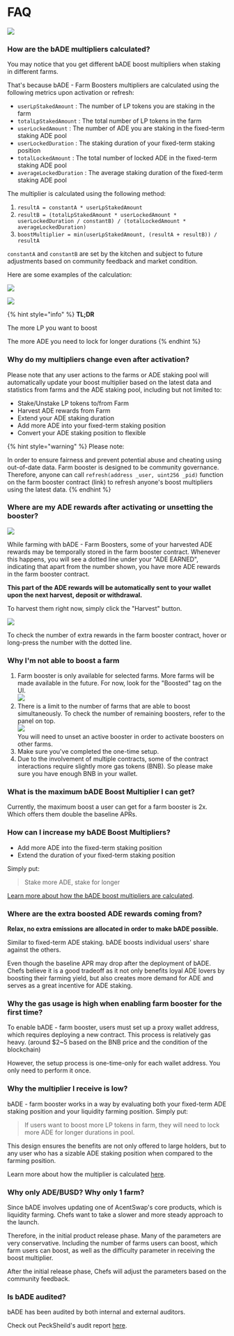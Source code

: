 # FAQ

![](../../../.gitbook/assets/how-bADE-FAQ.png)

### How are the bADE multipliers calculated?

You may notice that you get different bADE boost multipliers when staking in different farms.

That's because bADE - Farm Boosters multipliers are calculated using the following metrics upon activation or refresh:

* `userLpStakedAmount` : The number of LP tokens you are staking in the farm
* `totalLpStakedAmount` : The total number of LP tokens in the farm
* `userLockedAmount` : The number of ADE you are staking in the fixed-term staking ADE pool
* `userLockedDuration` : The staking duration of your fixed-term staking position
* `totalLockedAmount` : The total number of locked ADE in the fixed-term staking ADE pool
* `averageLockedDuration` : The average staking duration of the fixed-term staking ADE pool

The multiplier is calculated using the following method:

1. `resultA = constantA * userLpStakedAmount`
2. `resultB = (totalLpStakedAmount * userLockedAmount * userLockedDuration / constantB) / (totalLockedAmount * averageLockedDuration)`
3. `boostMultiplier = min(userLpStakedAmount, (resultA + resultB)) / resultA`

`constantA` and `constantB` are set by the kitchen and subject to future adjustments based on community feedback and market condition.

Here are some examples of the calculation:

![](../../../.gitbook/assets/bADE-params.png)

![](../../../.gitbook/assets/bADE-cal.png)

{% hint style="info" %}
**TL;DR**

The more LP you want to boost

The more ADE you need to lock for longer durations
{% endhint %}

### Why do my multipliers change even after activation?

Please note that any user actions to the farms or ADE staking pool will automatically update your boost multiplier based on the latest data and statistics from farms and the ADE staking pool, including but not limited to:

* Stake/Unstake LP tokens to/from Farm
* Harvest ADE rewards from Farm
* Extend your ADE staking duration
* Add more ADE into your fixed-term staking position
* Convert your ADE staking position to flexible

{% hint style="warning" %}
Please note:&#x20;

In order to ensure fairness and prevent potential abuse and cheating using out-of-date data. Farm booster is designed to be community governance. Therefore, anyone can call `refresh(address _user, uint256 _pid)` function on the farm booster contract (link) to refresh anyone's boost multipliers using the latest data.
{% endhint %}

### Where are my ADE rewards after activating or unsetting the booster?

![](../../../.gitbook/assets/bADE-has-pending-balance.png)

While farming with bADE - Farm Boosters, some of your harvested ADE rewards may be temporally stored in the farm booster contract. Whenever this happens, you will see a dotted line under your "ADE EARNED", indicating that apart from the number shown, you have more ADE rewards in the farm booster contract.

**This part of the ADE rewards will be automatically sent to your wallet upon the next harvest, deposit or withdrawal.**

To harvest them right now, simply click the "Harvest" button.

![](../../../.gitbook/assets/bADE-has-pending-balance-tooltip.png)

To check the number of extra rewards in the farm booster contract, hover or long-press the number with the dotted line.

### Why I'm not able to boost a farm

1. Farm booster is only available for selected farms. More farms will be made available in the future. For now, look for the "Boosted" tag on the UI.\
   ![](<../../../.gitbook/assets/bADE-boost-tag (1).png>)
2. There is a limit to the number of farms that are able to boost simultaneously. To check the number of remaining boosters, refer to the panel on top. \
   ![](<../../../.gitbook/assets/bADE-farm-number-limit (1).png>)\
   You will need to unset an active booster in order to activate boosters on other farms.
3. Make sure you've completed the one-time setup.
4. Due to the involvement of multiple contracts, some of the contract interactions require slightly more gas tokens (BNB). So please make sure you have enough BNB in your wallet.

### What is the maximum bADE Boost Multiplier I can get?

Currently, the maximum boost a user can get for a farm booster is 2x. Which offers them double the baseline APRs.

### How can I increase my bADE Boost Multipliers?

* Add more ADE into the fixed-term staking position
* Extend the duration of your fixed-term staking position

Simply put:

> Stake more ADE, stake for longer

[Learn more about how the bADE boost multipliers are calculated](faq.md#how-are-the-bcake-multipliers-calculated).

### Where are the extra boosted ADE rewards coming from?

**Relax, no extra emissions are allocated in order to make bADE possible.**

Similar to fixed-term ADE staking. bADE boosts individual users' share against the others.

Even though the baseline APR may drop after the deployment of bADE. Chefs believe it is a good tradeoff as it not only benefits loyal ADE lovers by boosting their farming yield, but also creates more demand for ADE and serves as a great incentive for ADE staking.

### Why the gas usage is high when enabling farm booster for the first time?

To enable bADE - farm booster, users must set up a proxy wallet address, which requires deploying a new contract. This process is relatively gas heavy. (around $2\~5 based on the BNB price and the condition of the blockchain)

However, the setup process is one-time-only for each wallet address. You only need to perform it once.

### Why the multiplier I receive is low?&#x20;

bADE - farm booster works in a way by evaluating both your fixed-term ADE staking position and your liquidity farming position. Simply put:

> If users want to boost more LP tokens in farm, they will need to lock more ADE for longer durations in pool.

This design ensures the benefits are not only offered to large holders, but to any user who has a sizable ADE staking position when compared to the farming position.&#x20;

Learn more about how the multiplier is calculated [here](faq.md#how-are-the-bcake-multipliers-calculated).

### Why only ADE/BUSD? Why only 1 farm?

Since bADE involves updating one of AcentSwap's core products, which is liquidity farming. Chefs want to take a slower and more steady approach to the launch.&#x20;

Therefore, in the initial product release phase. Many of the parameters are very conservative. Including the number of farms users can boost, which farm users can boost, as well as the difficulty parameter in receiving the boost multiplier.

After the initial release phase, Chefs will adjust the parameters based on the community feedback.

### Is bADE audited?

bADE has been audited by both internal and external auditors.&#x20;

Check out PeckSheild's audit report [here](https://github.com/peckshield/publications/tree/master/audit\_reports/PeckShield-Audit-Report-AcentSwap-FarmBooster-v1.0.pdf).

